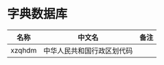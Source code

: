 # 字典数据库

|   名称   |           中文名          |  备注  |
|----------|---------------------------|------- |
| xzqhdm   | 中华人民共和国行政区划代码 |        |